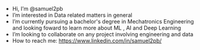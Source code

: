 - Hi, I’m @samuel2pb
- I’m interested in Data related matters in general
- I’m currently pursuing a bachelor's degree in Mechatronics Engineering and looking foward to learn more about ML , AI and Deep Learning
- I’m looking to collaborate on any project involving engineering and data
- How to reach me: https://www.linkedin.com/in/samuel2pb/
